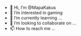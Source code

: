 - 👋 Hi, I’m @MapaKakus
- 👀 I’m interested in gaming
- 🌱 I’m currently learning ...
- 💞️ I’m looking to collaborate on ...
- 📫 How to reach me ...

<!---
MapaKakus/MapaKakus is a ✨ special ✨ repository because its `README.md` (this file) appears on your GitHub profile.
You can click the Preview link to take a look at your changes.
--->
